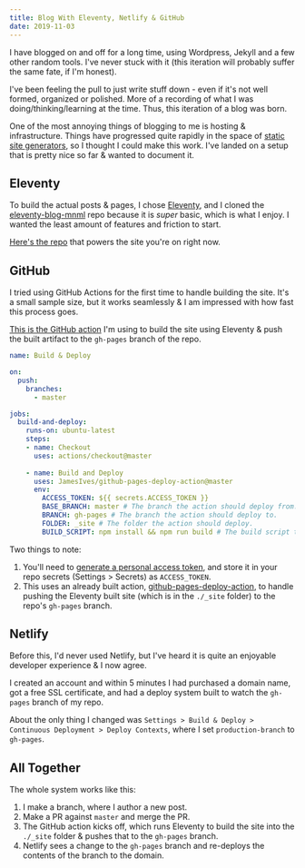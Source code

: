 ```yaml
---
title: Blog With Eleventy, Netlify & GitHub
date: 2019-11-03
---
```


I have blogged on and off for a long time, using Wordpress, Jekyll and a few other random tools. I've never stuck with it (this iteration will probably suffer the same fate, if I'm honest).

I've been feeling the pull to just write stuff down - even if it's not well formed, organized or polished. More of a recording of what I was doing/thinking/learning at the time. Thus, this iteration of a blog was born.

One of the most annoying things of blogging to me is hosting & infrastructure. Things have progressed quite rapidly in the space of [static site generators](https://www.staticgen.com/), so I thought I could make this work. I've landed on a setup that is pretty nice so far & wanted to document it. 

## Eleventy
To build the actual posts & pages, I chose [Eleventy](https://www.11ty.io/), and I cloned the [eleventy-blog-mnml](https://github.com/arpitbatra123/eleventy-blog-mnml) repo because it is _super_ basic, which is what I enjoy. I wanted the least amount of features and friction to start.

[Here's the repo](https://github.com/damonbauer/site) that powers the site you're on right now.

## GitHub
I tried using GitHub Actions for the first time to handle building the site. It's a small sample size, but it works seamlessly & I am impressed with how fast this process goes.

[This is the GitHub action](https://github.com/damonbauer/site/blob/master/.github/workflows/build-deploy.yml) I'm using to build the site using Eleventy & push the built artifact to the `gh-pages` branch of the repo.

```yaml
name: Build & Deploy

on:
  push:
    branches:
      - master

jobs:
  build-and-deploy:
    runs-on: ubuntu-latest
    steps:
    - name: Checkout
      uses: actions/checkout@master
      
    - name: Build and Deploy
      uses: JamesIves/github-pages-deploy-action@master
      env:
        ACCESS_TOKEN: ${{ secrets.ACCESS_TOKEN }}
        BASE_BRANCH: master # The branch the action should deploy from.
        BRANCH: gh-pages # The branch the action should deploy to.
        FOLDER: _site # The folder the action should deploy.
        BUILD_SCRIPT: npm install && npm run build # The build script the action should run prior to deploying.
```

Two things to note:

1. You'll need to [generate a personal access token](https://help.github.com/en/github/authenticating-to-github/creating-a-personal-access-token-for-the-command-line#creating-a-token), and store it in your repo secrets (Settings > Secrets) as `ACCESS_TOKEN`.
2. This uses an already built action, [github-pages-deploy-action](https://github.com/JamesIves/github-pages-deploy-action), to handle pushing the Eleventy built site (which is in the `./_site` folder) to the repo's `gh-pages` branch.

## Netlify
Before this, I'd never used Netlify, but I've heard it is quite an enjoyable developer experience & I now agree.

I created an account and within 5 minutes I had purchased a domain name, got a free SSL certificate, and had a deploy system built to watch the `gh-pages` branch of my repo.

About the only thing I changed was `Settings > Build & Deploy > Continuous Deployment > Deploy Contexts`, where I set `production-branch` to `gh-pages`.

## All Together
The whole system works like this:

1. I make a branch, where I author a new post.
2. Make a PR against `master` and merge the PR.
3. The GitHub action kicks off, which runs Eleventy to build the site into the `./_site` folder & pushes that to the `gh-pages` branch.
4. Netlify sees a change to the `gh-pages` branch and re-deploys the contents of the branch to the domain.

